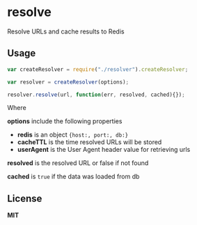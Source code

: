 # resolve

Resolve URLs and cache results to Redis

## Usage

```javascript
var createResolver = require("./resolver").createResolver;

var resolver = createResolver(options);

resolver.resolve(url, function(err, resolved, cached){});
```

Where 

**options** include the following properties

  * **redis** is an object `{host:, port:, db:}`
  * **cacheTTL** is the time resolved URLs will be stored
  * **userAgent** is the User Agent header value for retrieving urls

**resolved** is the resolved URL or false if not found

**cached** is `true` if the data was loaded from db

## License

**MIT**
